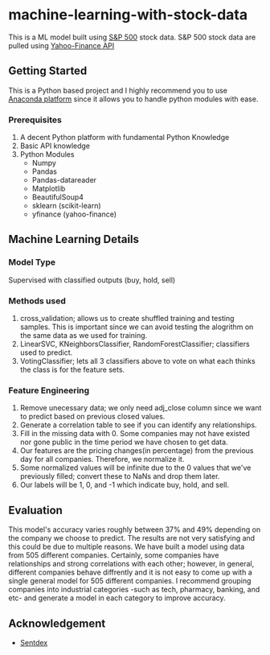 # machine-learning-with-stock-data
This is a ML model built using [S&P 500](https://en.wikipedia.org/wiki/List_of_S%26P_500_companies) stock data. S&P 500 stock data are pulled using [Yahoo-Finance API](https://rapidapi.com/apidojo/api/yahoo-finance1?utm_source=google&utm_medium=cpc&utm_campaign=1674315309_77004833236&utm_term=yahoo%20finance%20api_e&utm_content=1t1&gclid=EAIaIQobChMIwrmtmMro5QIVASUrCh3MFAIvEAAYASAAEgIejfD_BwE)

## Getting Started
This is a Python based project and I highly recommend you to use [Anaconda platform](https://www.anaconda.com/) since it allows you to handle python modules with ease. 

### Prerequisites
1. A decent Python platform with fundamental Python Knowledge
2. Basic API knowledge
3. Python Modules
   - Numpy
   - Pandas
   - Pandas-datareader
   - Matplotlib
   - BeautifulSoup4
   - sklearn (scikit-learn)
   - yfinance (yahoo-finance)
   
## Machine Learning Details
### Model Type
Supervised with classified outputs (buy, hold, sell)

### Methods used
1. cross_validation; allows us to create shuffled training and testing samples. This is important since we can avoid testing the alogrithm on the same data as we used for training.
2. LinearSVC, KNeighborsClassifier, RandomForestClassifier; classifiers used to predict.
3. VotingClassifier; lets all 3 classifiers above to vote on what each thinks the class is for the feature sets.

### Feature Engineering
1. Remove unecessary data; we only need adj_close column since we want to predict based on previous closed values.
2. Generate a correlation table to see if you can identify any relationships.
3. Fill in the missing data with 0. Some companies may not have existed nor gone public in the time period we have chosen to get data.
4. Our features are the pricing changes(in percentage) from the previous day for all companies. Therefore, we normalize it.
5. Some normalized values will be infinite due to the 0 values that we've previously filled; convert these to NaNs and drop them later. 
6. Our labels will be 1, 0, and -1 which indicate buy, hold, and sell.

## Evaluation
This model's accuracy varies roughly between 37% and 49% depending on the company we choose to predict. The results are not very satisfying and this could be due to multiple reasons. We have built a model using data from 505 different companies. Certainly, some companies have relationships and strong correlations with each other; however, in general, different companies behave diffrently and it is not easy to come up with a single general model for 505 different companies. I recommend grouping companies into industrial categories -such as tech, pharmacy, banking, and etc- and generate a model in each category to improve accuracy. 

## Acknowledgement
- [Sentdex](https://github.com/Sentdex)
